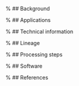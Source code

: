 % ## Background

% ## Applications

% ## Technical information

% ## Lineage

% ## Processing steps

% ## Software

% ## References

